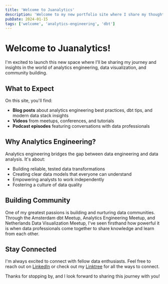 ```yaml
---
title: 'Welcome to Juanalytics'
description: 'Welcome to my new portfolio site where I share my thoughts on analytics engineering, dbt, and building data communities.'
pubDate: 2024-01-15
tags: ['welcome', 'analytics-engineering', 'dbt']
---
```


# Welcome to Juanalytics!

I'm excited to launch this new space where I'll be sharing my journey and insights in the world of analytics engineering, data visualization, and community building.

## What to Expect

On this site, you'll find:

- **Blog posts** about analytics engineering best practices, dbt tips, and modern data stack insights
- **Videos** from meetups, conferences, and tutorials
- **Podcast episodes** featuring conversations with data professionals

## Why Analytics Engineering?

Analytics engineering bridges the gap between data engineering and data analysis. It's about:

- Building reliable, tested data transformations
- Creating clear data models that everyone can understand
- Empowering analysts to work independently
- Fostering a culture of data quality

## Building Community

One of my greatest passions is building and nurturing data communities. Through the Amsterdam dbt Meetup, Analytics Engineering Meetup, and Netherlands Data Visualization Meetup, I've seen firsthand how powerful it is when data professionals come together to share knowledge and learn from each other.

## Stay Connected

I'm always excited to connect with fellow data enthusiasts. Feel free to reach out on [LinkedIn](https://www.linkedin.com/in/jmperafan/) or check out my [Linktree](https://linktr.ee/juanalytics) for all the ways to connect.

Thanks for stopping by, and I look forward to sharing this journey with you!
